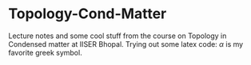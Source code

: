 # Topology-Cond-Matter
Lecture notes and some cool stuff from the course on Topology in Condensed matter at IISER Bhopal.
Trying out some latex code: $\alpha$ is my favorite greek symbol.
